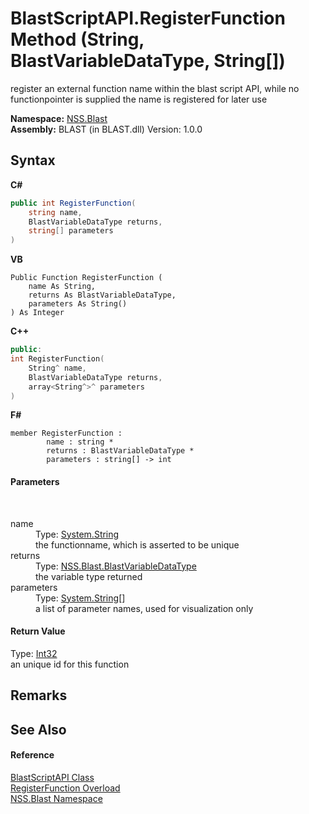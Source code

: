 # BlastScriptAPI.RegisterFunction Method (String, BlastVariableDataType, String[])
 

register an external function name within the blast script API, while no functionpointer is supplied the name is registered for later use

**Namespace:**&nbsp;<a href="88b55311-4a89-0894-e27a-e157e443c7f7.md">NSS.Blast</a><br />**Assembly:**&nbsp;BLAST (in BLAST.dll) Version: 1.0.0

## Syntax

**C#**<br />
``` C#
public int RegisterFunction(
	string name,
	BlastVariableDataType returns,
	string[] parameters
)
```

**VB**<br />
``` VB
Public Function RegisterFunction ( 
	name As String,
	returns As BlastVariableDataType,
	parameters As String()
) As Integer
```

**C++**<br />
``` C++
public:
int RegisterFunction(
	String^ name, 
	BlastVariableDataType returns, 
	array<String^>^ parameters
)
```

**F#**<br />
``` F#
member RegisterFunction : 
        name : string * 
        returns : BlastVariableDataType * 
        parameters : string[] -> int 

```


#### Parameters
&nbsp;<dl><dt>name</dt><dd>Type: <a href="https://docs.microsoft.com/dotnet/api/system.string" target="_blank" rel="noopener noreferrer">System.String</a><br />the functionname, which is asserted to be unique</dd><dt>returns</dt><dd>Type: <a href="dc4693d5-27c8-f946-6c9e-5e86e6e06162.md">NSS.Blast.BlastVariableDataType</a><br />the variable type returned</dd><dt>parameters</dt><dd>Type: <a href="https://docs.microsoft.com/dotnet/api/system.string" target="_blank" rel="noopener noreferrer">System.String</a>[]<br />a list of parameter names, used for visualization only</dd></dl>

#### Return Value
Type: <a href="https://docs.microsoft.com/dotnet/api/system.int32" target="_blank" rel="noopener noreferrer">Int32</a><br />an unique id for this function

## Remarks


## See Also


#### Reference
<a href="e6f5a4bb-3337-aec4-3768-690bdad3c62b.md">BlastScriptAPI Class</a><br /><a href="6d3b5541-67f5-c909-a3f9-af407575a2f7.md">RegisterFunction Overload</a><br /><a href="88b55311-4a89-0894-e27a-e157e443c7f7.md">NSS.Blast Namespace</a><br />